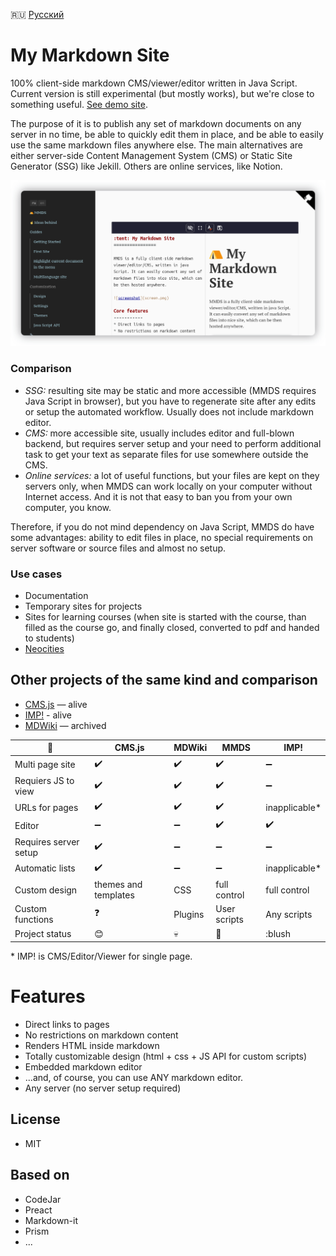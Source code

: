 :ru: [Русский](https://girobusan.github.io/mmds/#!index.ru.md)

My Markdown Site
================

100% client-side markdown CMS/viewer/editor written in Java Script. Current version is still experimental (but mostly works), but we're close to something useful. [See demo site](https://girobusan.github.io/mmds/#!index.en.md).


The purpose of it is to publish any set of markdown documents on any server in no time,
be able to quickly edit them in place, and be able to easily use the same markdown files anywhere else. The main alternatives are either server-side Content Management System (CMS) or Static Site Generator (SSG) like Jekill. Others are online services, like Notion. 

![Screenshot](docs/screen.png)

### Comparison

- *SSG:* resulting site may be static and more accessible (MMDS requires Java Script in browser), but you have to regenerate site after any edits or setup the automated workflow. Usually does not include markdown editor.
- *CMS:* more accessible site, usually includes editor and full-blown backend, but requires server setup and your need to perform additional task to get your text as separate files for use somewhere outside the CMS.
- *Online services:* a lot of useful functions, but your files are kept on they
servers only, when MMDS can work locally on your computer without Internet access. And it is not that easy to ban you from your own computer, you know.

Therefore, if you do not mind dependency on Java Script, MMDS do have some advantages: ability to edit files in place, no special requirements on 
server software or source files and almost no setup. 

### Use cases

* Documentation
* Temporary sites for projects
* Sites for learning courses (when site is started with the course, than filled as the course go, and finally closed, converted to pdf and handed to students)
* [ Neocities ](https://neocities.org/)


## Other projects of the same kind and comparison

* [CMS.js](https://github.com/chrisdiana/cms.js) — alive
* [IMP!](https://github.com/girobusan/imp) -  alive
* [MDWiki](https://github.com/Dynalon/mdwiki) — archived
 
|  :wrench:             | CMS.js             | MDWiki             | MMDS               | IMP!                | 
|-----------------------|--------------------|--------------------|--------------------|---------------------|
| Multi page site       | :heavy_check_mark: | :heavy_check_mark: | :heavy_check_mark: |  :heavy_minus_sign: |
| Requiers JS to view   | :heavy_check_mark: | :heavy_check_mark: | :heavy_check_mark: |  :heavy_minus_sign: |
| URLs for pages        | :heavy_check_mark: | :heavy_check_mark: | :heavy_check_mark: |  inapplicable*      |
| Editor                | :heavy_minus_sign: | :heavy_minus_sign: | :heavy_check_mark: |  :heavy_check_mark: |
| Requires server setup | :heavy_check_mark: | :heavy_minus_sign: | :heavy_minus_sign: |  :heavy_minus_sign: |
| Automatic lists       | :heavy_check_mark: | :heavy_minus_sign: | :heavy_minus_sign: |  inapplicable*      | 
| Custom design         | themes and templates | CSS              | full control       |  full control       |
| Custom functions      | :question:         | Plugins            | User scripts       |  Any scripts        |
| Project status        | :blush:            |  :skull:           | :baby:             |  :blush             |

\* IMP! is CMS/Editor/Viewer for single page.

# Features

* Direct links to pages
* No restrictions on markdown content 
* Renders HTML inside markdown
* Totally customizable design (html + css + JS API for custom scripts)
* Embedded markdown editor 
* ...and, of course, you can use ANY markdown editor.
* Any server (no server setup required)


## License

- MIT

## Based on

- CodeJar
- Preact
- Markdown-it
- Prism
- ...

